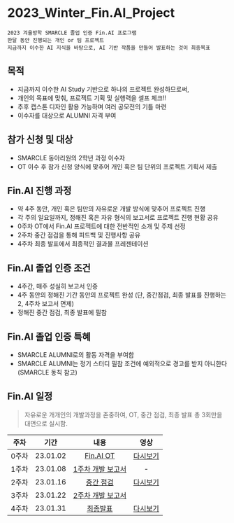 # 2023_Winter_Fin.AI_Project
~~~
2023 겨울방학 SMARCLE 졸업 인증 Fin.AI 프로그램
한달 동안 진행되는 개인 or 팀 프로젝트
지금까지 이수한 AI 지식을 바탕으로, AI 기반 작품을 만들어 발표하는 것이 최종목표
~~~

## 목적
- 지금까지 이수한 AI Study 기반으로 하나의 프로젝트 완성하므로써, 
- 개인의 목표에 맞춰, 프로젝트 기획 및 실행력을 셀프 체크!!
- 추후 캡스톤 디자인 활용 가능하며 여러 공모전의 기틀 마련
- 이수자를 대상으로 ALUMNI 자격 부여

## 참가 신청 및 대상
- SMARCLE 동아리원의 2학년 과정 이수자
- OT 이수 후 참가 신청 양식에 맞추어 개인 혹은 팀 단위의 프로젝트 기획서 제출

## Fin.AI 진행 과정
- 약 4주 동안, 개인 혹은 팀만의 자유로운 개발 방식에 맞추어 프로젝트 진행
- 각 주의 일요일까지, 정해진 혹은 자유 형식의 보고서로 프로젝트 진행 현황 공유
- 0주차 OT에서 Fin.AI 프로젝트에 대한 전반적인 소개 및 주제 선정
- 2주차 중간 점검을 통해 피드백 및 진행사항 공유
- 4주차 최종 발표에서 최종적인 결과물 프레젠테이션

## Fin.AI 졸업 인증 조건
- 4주간, 매주 성실히 보고서 인증
- 4주 동안의 정해진 기간 동안의 프로젝트 완성 (단, 중간점검, 최종 발표를 진행하는 2, 4주차 보고서 면제)
- 정해진 중간 점검, 최종 발표에 필참


## Fin.AI 졸업 인증 특혜
- SMARCLE ALUMNI로의 활동 자격을 부여함
- SMARCLE ALUMNI는 정기 스터디 필참 조건에 예외적으로 경고를 받지 아니한다 (SMARCLE 동칙 참고)


## Fin.AI 일정

> 자유로운 개개인의 개발과정을 존중하여, OT, 중간 점검, 최종 발표 총 3회만을 대면으로 실시함.

|주차|기간|내용|영상|
|:---:|:---:|:---:|:---:|
0주차|23.01.02|[Fin.AI OT]()|[다시보기]()|
1주차|23.01.08|[1주차 개발 보고서]()|-|
2주차|23.01.16|[중간 점검]()|[다시보기]()|
3주차|23.01.22|[2주차 개발 보고서]()||
4주차|23.01.31|[최종발표]()|[다시보기]()|


